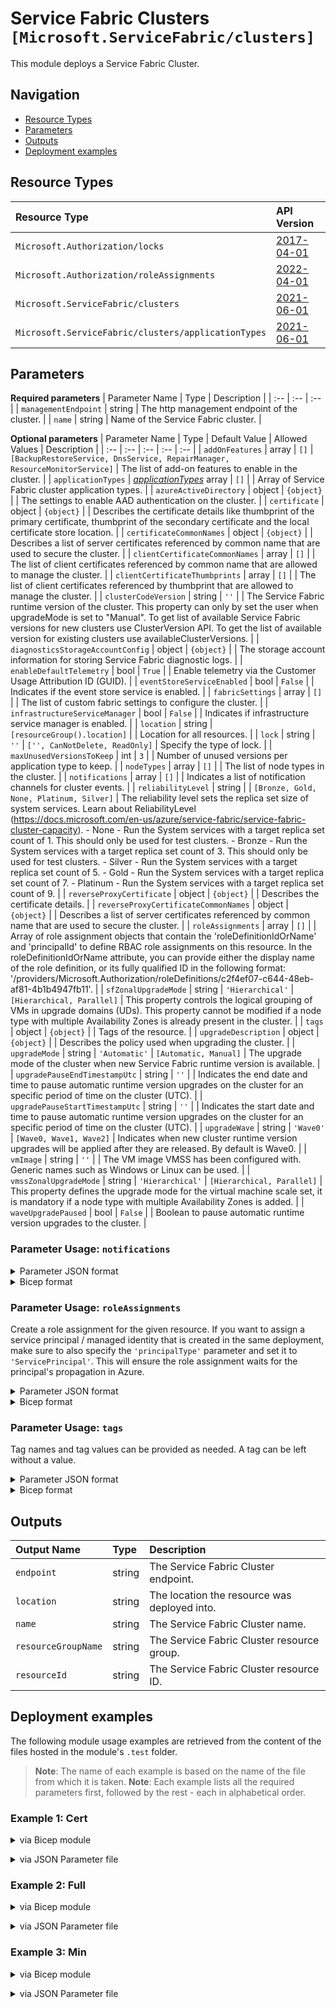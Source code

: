 # Service Fabric Clusters `[Microsoft.ServiceFabric/clusters]`

This module deploys a Service Fabric Cluster.

## Navigation

- [Resource Types](#Resource-Types)
- [Parameters](#Parameters)
- [Outputs](#Outputs)
- [Deployment examples](#Deployment-examples)

## Resource Types

| Resource Type | API Version |
| :-- | :-- |
| `Microsoft.Authorization/locks` | [2017-04-01](https://docs.microsoft.com/en-us/azure/templates/Microsoft.Authorization/2017-04-01/locks) |
| `Microsoft.Authorization/roleAssignments` | [2022-04-01](https://docs.microsoft.com/en-us/azure/templates/Microsoft.Authorization/2022-04-01/roleAssignments) |
| `Microsoft.ServiceFabric/clusters` | [2021-06-01](https://docs.microsoft.com/en-us/azure/templates/Microsoft.ServiceFabric/2021-06-01/clusters) |
| `Microsoft.ServiceFabric/clusters/applicationTypes` | [2021-06-01](https://docs.microsoft.com/en-us/azure/templates/Microsoft.ServiceFabric/2021-06-01/clusters/applicationTypes) |

## Parameters

**Required parameters**
| Parameter Name | Type | Description |
| :-- | :-- | :-- |
| `managementEndpoint` | string | The http management endpoint of the cluster. |
| `name` | string | Name of the Service Fabric cluster. |

**Optional parameters**
| Parameter Name | Type | Default Value | Allowed Values | Description |
| :-- | :-- | :-- | :-- | :-- |
| `addOnFeatures` | array | `[]` | `[BackupRestoreService, DnsService, RepairManager, ResourceMonitorService]` | The list of add-on features to enable in the cluster. |
| `applicationTypes` | _[applicationTypes](applicationTypes/readme.md)_ array | `[]` |  | Array of Service Fabric cluster application types. |
| `azureActiveDirectory` | object | `{object}` |  | The settings to enable AAD authentication on the cluster. |
| `certificate` | object | `{object}` |  | Describes the certificate details like thumbprint of the primary certificate, thumbprint of the secondary certificate and the local certificate store location. |
| `certificateCommonNames` | object | `{object}` |  | Describes a list of server certificates referenced by common name that are used to secure the cluster. |
| `clientCertificateCommonNames` | array | `[]` |  | The list of client certificates referenced by common name that are allowed to manage the cluster. |
| `clientCertificateThumbprints` | array | `[]` |  | The list of client certificates referenced by thumbprint that are allowed to manage the cluster. |
| `clusterCodeVersion` | string | `''` |  | The Service Fabric runtime version of the cluster. This property can only by set the user when upgradeMode is set to "Manual". To get list of available Service Fabric versions for new clusters use ClusterVersion API. To get the list of available version for existing clusters use availableClusterVersions. |
| `diagnosticsStorageAccountConfig` | object | `{object}` |  | The storage account information for storing Service Fabric diagnostic logs. |
| `enableDefaultTelemetry` | bool | `True` |  | Enable telemetry via the Customer Usage Attribution ID (GUID). |
| `eventStoreServiceEnabled` | bool | `False` |  | Indicates if the event store service is enabled. |
| `fabricSettings` | array | `[]` |  | The list of custom fabric settings to configure the cluster. |
| `infrastructureServiceManager` | bool | `False` |  | Indicates if infrastructure service manager is enabled. |
| `location` | string | `[resourceGroup().location]` |  | Location for all resources. |
| `lock` | string | `''` | `['', CanNotDelete, ReadOnly]` | Specify the type of lock. |
| `maxUnusedVersionsToKeep` | int | `3` |  | Number of unused versions per application type to keep. |
| `nodeTypes` | array | `[]` |  | The list of node types in the cluster. |
| `notifications` | array | `[]` |  | Indicates a list of notification channels for cluster events. |
| `reliabilityLevel` | string |  | `[Bronze, Gold, None, Platinum, Silver]` | The reliability level sets the replica set size of system services. Learn about ReliabilityLevel (https://docs.microsoft.com/en-us/azure/service-fabric/service-fabric-cluster-capacity). - None - Run the System services with a target replica set count of 1. This should only be used for test clusters. - Bronze - Run the System services with a target replica set count of 3. This should only be used for test clusters. - Silver - Run the System services with a target replica set count of 5. - Gold - Run the System services with a target replica set count of 7. - Platinum - Run the System services with a target replica set count of 9. |
| `reverseProxyCertificate` | object | `{object}` |  | Describes the certificate details. |
| `reverseProxyCertificateCommonNames` | object | `{object}` |  | Describes a list of server certificates referenced by common name that are used to secure the cluster. |
| `roleAssignments` | array | `[]` |  | Array of role assignment objects that contain the 'roleDefinitionIdOrName' and 'principalId' to define RBAC role assignments on this resource. In the roleDefinitionIdOrName attribute, you can provide either the display name of the role definition, or its fully qualified ID in the following format: '/providers/Microsoft.Authorization/roleDefinitions/c2f4ef07-c644-48eb-af81-4b1b4947fb11'. |
| `sfZonalUpgradeMode` | string | `'Hierarchical'` | `[Hierarchical, Parallel]` | This property controls the logical grouping of VMs in upgrade domains (UDs). This property cannot be modified if a node type with multiple Availability Zones is already present in the cluster. |
| `tags` | object | `{object}` |  | Tags of the resource. |
| `upgradeDescription` | object | `{object}` |  | Describes the policy used when upgrading the cluster. |
| `upgradeMode` | string | `'Automatic'` | `[Automatic, Manual]` | The upgrade mode of the cluster when new Service Fabric runtime version is available. |
| `upgradePauseEndTimestampUtc` | string | `''` |  | Indicates the end date and time to pause automatic runtime version upgrades on the cluster for an specific period of time on the cluster (UTC). |
| `upgradePauseStartTimestampUtc` | string | `''` |  | Indicates the start date and time to pause automatic runtime version upgrades on the cluster for an specific period of time on the cluster (UTC). |
| `upgradeWave` | string | `'Wave0'` | `[Wave0, Wave1, Wave2]` | Indicates when new cluster runtime version upgrades will be applied after they are released. By default is Wave0. |
| `vmImage` | string | `''` |  | The VM image VMSS has been configured with. Generic names such as Windows or Linux can be used. |
| `vmssZonalUpgradeMode` | string | `'Hierarchical'` | `[Hierarchical, Parallel]` | This property defines the upgrade mode for the virtual machine scale set, it is mandatory if a node type with multiple Availability Zones is added. |
| `waveUpgradePaused` | bool | `False` |  | Boolean to pause automatic runtime version upgrades to the cluster. |


### Parameter Usage: `notifications`

<details>

<summary>Parameter JSON format</summary>

```json
"notifications": {
    "value": [
        {
            "isEnabled": true, // Required. Indicates if the notification is enabled.
            "notificationCategory": "WaveProgress", // Required. The category of notification. Possible values include: "WaveProgress".
            "notificationLevel": "Critical", // Required. The level of notification. Possible values include: "Critical", "All".
            "notificationTargets": [
                {
                    "notificationChannel": "EmailUser", // Required. The notification channel indicates the type of receivers subscribed to the notification, either user or subscription. Possible values include: "EmailUser", "EmailSubscription".
                    "receivers": [
                        "SomeReceiver" // Required. List of targets that subscribe to the notification.
                    ]
                }
            ]
        }
    ]
}
```

</details>

<details>

<summary>Bicep format</summary>

```bicep
notifications: [
    {
        isEnabled: true // Required. Indicates if the notification is enabled.
        notificationCategory: 'WaveProgress' // Required. The category of notification. Possible values include: 'WaveProgress'.
        notificationLevel: 'Critical' // Required. The level of notification. Possible values include: 'Critical' 'All'.
        notificationTargets: [
            {
                notificationChannel: 'EmailUser' // Required. The notification channel indicates the type of receivers subscribed to the notification either user or subscription. Possible values include: 'EmailUser' 'EmailSubscription'.
                receivers: [
                    'SomeReceiver' // Required. List of targets that subscribe to the notification.
                ]
            }
        ]
    }
]
```

</details>
<p>

### Parameter Usage: `roleAssignments`

Create a role assignment for the given resource. If you want to assign a service principal / managed identity that is created in the same deployment, make sure to also specify the `'principalType'` parameter and set it to `'ServicePrincipal'`. This will ensure the role assignment waits for the principal's propagation in Azure.

<details>

<summary>Parameter JSON format</summary>

```json
"roleAssignments": {
    "value": [
        {
            "roleDefinitionIdOrName": "Reader",
            "description": "Reader Role Assignment",
            "principalIds": [
                "12345678-1234-1234-1234-123456789012", // object 1
                "78945612-1234-1234-1234-123456789012" // object 2
            ]
        },
        {
            "roleDefinitionIdOrName": "/providers/Microsoft.Authorization/roleDefinitions/c2f4ef07-c644-48eb-af81-4b1b4947fb11",
            "principalIds": [
                "12345678-1234-1234-1234-123456789012" // object 1
            ],
            "principalType": "ServicePrincipal"
        }
    ]
}
```

</details>

<details>

<summary>Bicep format</summary>

```bicep
roleAssignments: [
    {
        roleDefinitionIdOrName: 'Reader'
        description: 'Reader Role Assignment'
        principalIds: [
            '12345678-1234-1234-1234-123456789012' // object 1
            '78945612-1234-1234-1234-123456789012' // object 2
        ]
    }
    {
        roleDefinitionIdOrName: '/providers/Microsoft.Authorization/roleDefinitions/c2f4ef07-c644-48eb-af81-4b1b4947fb11'
        principalIds: [
            '12345678-1234-1234-1234-123456789012' // object 1
        ]
        principalType: 'ServicePrincipal'
    }
]
```

</details>
<p>

### Parameter Usage: `tags`

Tag names and tag values can be provided as needed. A tag can be left without a value.

<details>

<summary>Parameter JSON format</summary>

```json
"tags": {
    "value": {
        "Environment": "Non-Prod",
        "Contact": "test.user@testcompany.com",
        "PurchaseOrder": "1234",
        "CostCenter": "7890",
        "ServiceName": "DeploymentValidation",
        "Role": "DeploymentValidation"
    }
}
```

</details>

<details>

<summary>Bicep format</summary>

```bicep
tags: {
    Environment: 'Non-Prod'
    Contact: 'test.user@testcompany.com'
    PurchaseOrder: '1234'
    CostCenter: '7890'
    ServiceName: 'DeploymentValidation'
    Role: 'DeploymentValidation'
}
```

</details>
<p>

## Outputs

| Output Name | Type | Description |
| :-- | :-- | :-- |
| `endpoint` | string | The Service Fabric Cluster endpoint. |
| `location` | string | The location the resource was deployed into. |
| `name` | string | The Service Fabric Cluster name. |
| `resourceGroupName` | string | The Service Fabric Cluster resource group. |
| `resourceId` | string | The Service Fabric Cluster resource ID. |

## Deployment examples

The following module usage examples are retrieved from the content of the files hosted in the module's `.test` folder.
   >**Note**: The name of each example is based on the name of the file from which it is taken.
   >**Note**: Each example lists all the required parameters first, followed by the rest - each in alphabetical order.

<h3>Example 1: Cert</h3>

<details>

<summary>via Bicep module</summary>

```bicep
module clusters './Microsoft.ServiceFabric/clusters/deploy.bicep' = {
  name: '${uniqueString(deployment().name)}-clusters'
  params: {
    // Required parameters
    managementEndpoint: 'https://<<namePrefix>>-az-sfc-cert-001.westeurope.cloudapp.azure.com:19080'
    name: '<<namePrefix>>-az-sfc-cert-001'
    reliabilityLevel: 'None'
    // Non-required parameters
    certificate: {
      thumbprint: '0AC113D5E1D94C401DDEB0EE2B1B96CC130'
      x509StoreName: 'My'
    }
    nodeTypes: [
      {
        applicationPorts: {
          endPort: 30000
          startPort: 20000
        }
        clientConnectionEndpointPort: 19000
        durabilityLevel: 'Bronze'
        ephemeralPorts: {
          endPort: 65534
          startPort: 49152
        }
        httpGatewayEndpointPort: 19080
        isPrimary: true
        name: 'Node01'
      }
    ]
  }
}
```

</details>
<p>

<details>

<summary>via JSON Parameter file</summary>

```json
{
  "$schema": "https://schema.management.azure.com/schemas/2019-04-01/deploymentParameters.json#",
  "contentVersion": "1.0.0.0",
  "parameters": {
    // Required parameters
    "managementEndpoint": {
      "value": "https://<<namePrefix>>-az-sfc-cert-001.westeurope.cloudapp.azure.com:19080"
    },
    "name": {
      "value": "<<namePrefix>>-az-sfc-cert-001"
    },
    "reliabilityLevel": {
      "value": "None"
    },
    // Non-required parameters
    "certificate": {
      "value": {
        "thumbprint": "0AC113D5E1D94C401DDEB0EE2B1B96CC130",
        "x509StoreName": "My"
      }
    },
    "nodeTypes": {
      "value": [
        {
          "applicationPorts": {
            "endPort": 30000,
            "startPort": 20000
          },
          "clientConnectionEndpointPort": 19000,
          "durabilityLevel": "Bronze",
          "ephemeralPorts": {
            "endPort": 65534,
            "startPort": 49152
          },
          "httpGatewayEndpointPort": 19080,
          "isPrimary": true,
          "name": "Node01"
        }
      ]
    }
  }
}
```

</details>
<p>

<h3>Example 2: Full</h3>

<details>

<summary>via Bicep module</summary>

```bicep
module clusters './Microsoft.ServiceFabric/clusters/deploy.bicep' = {
  name: '${uniqueString(deployment().name)}-clusters'
  params: {
    // Required parameters
    managementEndpoint: 'https://<<namePrefix>>-az-sfc-full-001.westeurope.cloudapp.azure.com:19080'
    name: '<<namePrefix>>-az-sfc-full-001'
    reliabilityLevel: 'Silver'
    // Non-required parameters
    addOnFeatures: [
      'BackupRestoreService'
      'DnsService'
      'RepairManager'
      'ResourceMonitorService'
    ]
    applicationTypes: [
      {
        name: 'WordCount'
      }
    ]
    azureActiveDirectory: {
      clientApplication: '<<deploymentSpId>>'
      clusterApplication: 'cf33fea8-b30f-424f-ab73-c48d99e0b222'
      tenantId: '<<tenantId>>'
    }
    certificateCommonNames: {
      commonNames: [
        {
          certificateCommonName: 'certcommon'
          certificateIssuerThumbprint: '0AC113D5E1D94C401DDEB0EE2B1B96CC130'
        }
      ]
      x509StoreName: ''
    }
    clientCertificateCommonNames: [
      {
        certificateCommonName: 'clientcommoncert1'
        certificateIssuerThumbprint: '0AC113D5E1D94C401DDEB0EE2B1B96CC130'
        isAdmin: false
      }
      {
        certificateCommonName: 'clientcommoncert2'
        certificateIssuerThumbprint: '0AC113D5E1D94C401DDEB0EE2B1B96CC131'
        isAdmin: false
      }
    ]
    clientCertificateThumbprints: [
      {
        certificateThumbprint: '0AC113D5E1D94C401DDEB0EE2B1B96CC130'
        isAdmin: false
      }
      {
        certificateThumbprint: '0AC113D5E1D94C401DDEB0EE2B1B96CC131'
        isAdmin: false
      }
    ]
    diagnosticsStorageAccountConfig: {
      blobEndpoint: 'https://adp<<namePrefix>>azsaweux001.blob.core.windows.net/'
      protectedAccountKeyName: 'StorageAccountKey1'
      queueEndpoint: 'https://adp<<namePrefix>>azsaweux001.queue.core.windows.net/'
      storageAccountName: 'adp<<namePrefix>>azsaweux001'
      tableEndpoint: 'https://adp<<namePrefix>>azsaweux001.table.core.windows.net/'
    }
    fabricSettings: [
      {
        name: 'Security'
        parameters: [
          {
            name: 'ClusterProtectionLevel'
            value: 'EncryptAndSign'
          }
        ]
      }
      {
        name: 'UpgradeService'
        parameters: [
          {
            name: 'AppPollIntervalInSeconds'
            value: '60'
          }
        ]
      }
    ]
    lock: 'CanNotDelete'
    maxUnusedVersionsToKeep: 2
    nodeTypes: [
      {
        applicationPorts: {
          endPort: 30000
          startPort: 20000
        }
        capacities: {}
        clientConnectionEndpointPort: 19000
        durabilityLevel: 'Silver'
        ephemeralPorts: {
          endPort: 65534
          startPort: 49152
        }
        httpGatewayEndpointPort: 19080
        isPrimary: true
        isStateless: false
        multipleAvailabilityZones: false
        name: 'Node01'
        placementProperties: {}
        reverseProxyEndpointPort: ''
        vmInstanceCount: 5
      }
      {
        applicationPorts: {
          endPort: 30000
          startPort: 20000
        }
        clientConnectionEndpointPort: 19000
        durabilityLevel: 'Bronze'
        ephemeralPorts: {
          endPort: 64000
          startPort: 49000
        }
        httpGatewayEndpointPort: 19007
        isPrimary: true
        name: 'Node02'
        vmInstanceCount: 5
      }
    ]
    notifications: [
      {
        isEnabled: true
        notificationCategory: 'WaveProgress'
        notificationLevel: 'Critical'
        notificationTargets: [
          {
            notificationChannel: 'EmailUser'
            receivers: [
              'SomeReceiver'
            ]
          }
        ]
      }
    ]
    roleAssignments: [
      {
        principalIds: [
          '<<deploymentSpId>>'
        ]
        roleDefinitionIdOrName: 'Reader'
      }
    ]
    tags: {
      clusterName: '<<namePrefix>>-az-sfc-full-001'
      resourceType: 'Service Fabric'
    }
    upgradeDescription: {
      deltaHealthPolicy: {
        maxPercentDeltaUnhealthyApplications: 0
        maxPercentDeltaUnhealthyNodes: 0
        maxPercentUpgradeDomainDeltaUnhealthyNodes: 0
      }
      forceRestart: false
      healthCheckRetryTimeout: '00:45:00'
      healthCheckStableDuration: '00:01:00'
      healthCheckWaitDuration: '00:00:30'
      healthPolicy: {
        maxPercentUnhealthyApplications: 0
        maxPercentUnhealthyNodes: 0
      }
      upgradeDomainTimeout: '02:00:00'
      upgradeReplicaSetCheckTimeout: '1.00:00:00'
      upgradeTimeout: '02:00:00'
    }
    vmImage: 'Linux'
  }
}
```

</details>
<p>

<details>

<summary>via JSON Parameter file</summary>

```json
{
  "$schema": "https://schema.management.azure.com/schemas/2019-04-01/deploymentParameters.json#",
  "contentVersion": "1.0.0.0",
  "parameters": {
    // Required parameters
    "managementEndpoint": {
      "value": "https://<<namePrefix>>-az-sfc-full-001.westeurope.cloudapp.azure.com:19080"
    },
    "name": {
      "value": "<<namePrefix>>-az-sfc-full-001"
    },
    "reliabilityLevel": {
      "value": "Silver"
    },
    // Non-required parameters
    "addOnFeatures": {
      "value": [
        "BackupRestoreService",
        "DnsService",
        "RepairManager",
        "ResourceMonitorService"
      ]
    },
    "applicationTypes": {
      "value": [
        {
          "name": "WordCount"
        }
      ]
    },
    "azureActiveDirectory": {
      "value": {
        "clientApplication": "<<deploymentSpId>>",
        "clusterApplication": "cf33fea8-b30f-424f-ab73-c48d99e0b222",
        "tenantId": "<<tenantId>>"
      }
    },
    "certificateCommonNames": {
      "value": {
        "commonNames": [
          {
            "certificateCommonName": "certcommon",
            "certificateIssuerThumbprint": "0AC113D5E1D94C401DDEB0EE2B1B96CC130"
          }
        ],
        "x509StoreName": ""
      }
    },
    "clientCertificateCommonNames": {
      "value": [
        {
          "certificateCommonName": "clientcommoncert1",
          "certificateIssuerThumbprint": "0AC113D5E1D94C401DDEB0EE2B1B96CC130",
          "isAdmin": false
        },
        {
          "certificateCommonName": "clientcommoncert2",
          "certificateIssuerThumbprint": "0AC113D5E1D94C401DDEB0EE2B1B96CC131",
          "isAdmin": false
        }
      ]
    },
    "clientCertificateThumbprints": {
      "value": [
        {
          "certificateThumbprint": "0AC113D5E1D94C401DDEB0EE2B1B96CC130",
          "isAdmin": false
        },
        {
          "certificateThumbprint": "0AC113D5E1D94C401DDEB0EE2B1B96CC131",
          "isAdmin": false
        }
      ]
    },
    "diagnosticsStorageAccountConfig": {
      "value": {
        "blobEndpoint": "https://adp<<namePrefix>>azsaweux001.blob.core.windows.net/",
        "protectedAccountKeyName": "StorageAccountKey1",
        "queueEndpoint": "https://adp<<namePrefix>>azsaweux001.queue.core.windows.net/",
        "storageAccountName": "adp<<namePrefix>>azsaweux001",
        "tableEndpoint": "https://adp<<namePrefix>>azsaweux001.table.core.windows.net/"
      }
    },
    "fabricSettings": {
      "value": [
        {
          "name": "Security",
          "parameters": [
            {
              "name": "ClusterProtectionLevel",
              "value": "EncryptAndSign"
            }
          ]
        },
        {
          "name": "UpgradeService",
          "parameters": [
            {
              "name": "AppPollIntervalInSeconds",
              "value": "60"
            }
          ]
        }
      ]
    },
    "lock": {
      "value": "CanNotDelete"
    },
    "maxUnusedVersionsToKeep": {
      "value": 2
    },
    "nodeTypes": {
      "value": [
        {
          "applicationPorts": {
            "endPort": 30000,
            "startPort": 20000
          },
          "capacities": {},
          "clientConnectionEndpointPort": 19000,
          "durabilityLevel": "Silver",
          "ephemeralPorts": {
            "endPort": 65534,
            "startPort": 49152
          },
          "httpGatewayEndpointPort": 19080,
          "isPrimary": true,
          "isStateless": false,
          "multipleAvailabilityZones": false,
          "name": "Node01",
          "placementProperties": {},
          "reverseProxyEndpointPort": "",
          "vmInstanceCount": 5
        },
        {
          "applicationPorts": {
            "endPort": 30000,
            "startPort": 20000
          },
          "clientConnectionEndpointPort": 19000,
          "durabilityLevel": "Bronze",
          "ephemeralPorts": {
            "endPort": 64000,
            "startPort": 49000
          },
          "httpGatewayEndpointPort": 19007,
          "isPrimary": true,
          "name": "Node02",
          "vmInstanceCount": 5
        }
      ]
    },
    "notifications": {
      "value": [
        {
          "isEnabled": true,
          "notificationCategory": "WaveProgress",
          "notificationLevel": "Critical",
          "notificationTargets": [
            {
              "notificationChannel": "EmailUser",
              "receivers": [
                "SomeReceiver"
              ]
            }
          ]
        }
      ]
    },
    "roleAssignments": {
      "value": [
        {
          "principalIds": [
            "<<deploymentSpId>>"
          ],
          "roleDefinitionIdOrName": "Reader"
        }
      ]
    },
    "tags": {
      "value": {
        "clusterName": "<<namePrefix>>-az-sfc-full-001",
        "resourceType": "Service Fabric"
      }
    },
    "upgradeDescription": {
      "value": {
        "deltaHealthPolicy": {
          "maxPercentDeltaUnhealthyApplications": 0,
          "maxPercentDeltaUnhealthyNodes": 0,
          "maxPercentUpgradeDomainDeltaUnhealthyNodes": 0
        },
        "forceRestart": false,
        "healthCheckRetryTimeout": "00:45:00",
        "healthCheckStableDuration": "00:01:00",
        "healthCheckWaitDuration": "00:00:30",
        "healthPolicy": {
          "maxPercentUnhealthyApplications": 0,
          "maxPercentUnhealthyNodes": 0
        },
        "upgradeDomainTimeout": "02:00:00",
        "upgradeReplicaSetCheckTimeout": "1.00:00:00",
        "upgradeTimeout": "02:00:00"
      }
    },
    "vmImage": {
      "value": "Linux"
    }
  }
}
```

</details>
<p>

<h3>Example 3: Min</h3>

<details>

<summary>via Bicep module</summary>

```bicep
module clusters './Microsoft.ServiceFabric/clusters/deploy.bicep' = {
  name: '${uniqueString(deployment().name)}-clusters'
  params: {
    // Required parameters
    managementEndpoint: 'https://<<namePrefix>>-az-sfc-min-001.westeurope.cloudapp.azure.com:19080'
    name: '<<namePrefix>>-az-sfc-min-001'
    reliabilityLevel: 'None'
    // Non-required parameters
    nodeTypes: [
      {
        applicationPorts: {
          endPort: 30000
          startPort: 20000
        }
        clientConnectionEndpointPort: 19000
        durabilityLevel: 'Bronze'
        ephemeralPorts: {
          endPort: 65534
          startPort: 49152
        }
        httpGatewayEndpointPort: 19080
        isPrimary: true
        name: 'Node01'
      }
    ]
  }
}
```

</details>
<p>

<details>

<summary>via JSON Parameter file</summary>

```json
{
  "$schema": "https://schema.management.azure.com/schemas/2019-04-01/deploymentParameters.json#",
  "contentVersion": "1.0.0.0",
  "parameters": {
    // Required parameters
    "managementEndpoint": {
      "value": "https://<<namePrefix>>-az-sfc-min-001.westeurope.cloudapp.azure.com:19080"
    },
    "name": {
      "value": "<<namePrefix>>-az-sfc-min-001"
    },
    "reliabilityLevel": {
      "value": "None"
    },
    // Non-required parameters
    "nodeTypes": {
      "value": [
        {
          "applicationPorts": {
            "endPort": 30000,
            "startPort": 20000
          },
          "clientConnectionEndpointPort": 19000,
          "durabilityLevel": "Bronze",
          "ephemeralPorts": {
            "endPort": 65534,
            "startPort": 49152
          },
          "httpGatewayEndpointPort": 19080,
          "isPrimary": true,
          "name": "Node01"
        }
      ]
    }
  }
}
```

</details>
<p>
